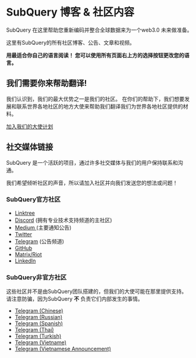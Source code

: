 # SubQuery 博客 & 社区内容

SubQuery 在这里帮助您重新编码并整合全球数据来为一个web3.0 未来做准备。

这里有SubQuery的所有社区博客、公告、文章和视频。

**用最适合你自己的语言阅读！ 您可以使用所有页面右上方的选择按钮更改您的语言。**

## 我们需要你来帮助翻译!

我们认识到，我们的最大优势之一是我们的社区。 在你们的帮助下，我们想要发展和联系世界各地社区的地方大使来帮助我们翻译我们为世界各地社区提供的材料。

[加入我们的大使计划](https://doc.subquery.network/miscellaneous/ambassadors.html)

## 社交媒体链接

SubQuery 是一个活跃的项目，通过许多社交媒体与我们的用户保持联系和沟通。

我们希望倾听社区的声音，所以请加入社区并向我们发送您的想法或问题！

### SubQuery官方社区

- [Linktree](https://linktr.ee/subquerynetwork)
- [Discord](https://discord.com/invite/subquery) (拥有专业技术支持频道的主社区)
- [ Medium ](https://subquery.medium.com) (主要通知公告)
- [Twitter](https://twitter.com/subquerynetwork)
- [Telegram](https://t.me/subquerynetwork) (公告频道)
- [GitHub](https://github.com/SubQuery/subql)
- [Matrix/Riot](https://matrix.to/#/#subquery:matrix.org)
- [LinkedIn](https://www.linkedin.com/company/subquery)

### SubQuery非官方社区

这些社区并不是由SubQuery团队搭建的，但我们的大使可能在那里提供支持。 请注意防骗，因为SubQuery **不** 负责它们内部发生的事情。

- [Telegram (Chinese)](https://t.me/subquerychina)
- [Telegram (Russian)](https://t.me/SubQuery_russia)
- [Telegram (Spanish)](https://t.me/SubQueryES)
- [Telegram (Thai)](https://t.me/subquerynetworkthai)
- [Telegram (Turkish)](https://t.me/subquery_TR)
- [Telegram (Vietname)](https://t.me/subqueryvietnam)
- [Telegram (Vietnamese Announcement)](https://t.me/subqueryannvn)
